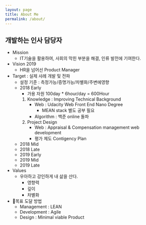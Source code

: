 ```yaml
---
layout: page
title: About Me
permalink: /about/
---
```


## 개발하는 인사 담당자
 * Mission
    - IT기술을 활용하여, 사회의 막힌 부분을 해결, 인류 발전에 기여한다.
 * Vision 2019
    - HR을 넘어선 Product Manager
 * Target : 실제 사례 개발 및 전파
    * 설정 기준 : 측정가능/증명가능/차별화/주변에영향
    - 2018 Early
        * 가용 자원 100day * 6hour/day = 600Hour
        1. Knowledge : Improving Technical Background
            - Web : Udacity Web Front End Nano Degree
                * MEAN stack 별도 공부 필요
            - Algorithm : 백준 online 돌파
        2. Project Design
            - Web : Appraisal & Compensation management web development
            - 평가 제도 Contigency Plan
    - 2018 Mid
    - 2018 Late
    - 2019 Early
    - 2019 Mid
    - 2019 Late
 * Values
    - 우아하고 강인하게 내 삶을 산다.
        - 영향력
        - 깊이
        - 차별화
 * 목표 도달 방법
    - Management : LEAN
    - Development : Agile
    - Design : Minimal viable Product